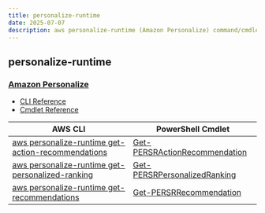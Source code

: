 ```yaml
---
title: personalize-runtime
date: 2025-07-07
description: aws personalize-runtime (Amazon Personalize) command/cmdlet list.
---
```


## personalize-runtime

### [Amazon Personalize](https://aws.amazon.com/personalize/)

* [CLI Reference](https://awscli.amazonaws.com/v2/documentation/api/latest/reference/personalize-runtime/index.html)
* [Cmdlet Reference](https://docs.aws.amazon.com/powershell/latest/reference/items/AWS_Personalize_Runtime_cmdlets.html)

|AWS CLI|PowerShell Cmdlet|
|----|----|
|[aws personalize-runtime get-action-recommendations](https://awscli.amazonaws.com/v2/documentation/api/latest/reference/personalize-runtime/get-action-recommendations.html)|[Get-PERSRActionRecommendation](https://docs.aws.amazon.com/powershell/latest/reference/items/Get-PERSRActionRecommendation.html)|
|[aws personalize-runtime get-personalized-ranking](https://awscli.amazonaws.com/v2/documentation/api/latest/reference/personalize-runtime/get-personalized-ranking.html)|[Get-PERSRPersonalizedRanking](https://docs.aws.amazon.com/powershell/latest/reference/items/Get-PERSRPersonalizedRanking.html)|
|[aws personalize-runtime get-recommendations](https://awscli.amazonaws.com/v2/documentation/api/latest/reference/personalize-runtime/get-recommendations.html)|[Get-PERSRRecommendation](https://docs.aws.amazon.com/powershell/latest/reference/items/Get-PERSRRecommendation.html)|

